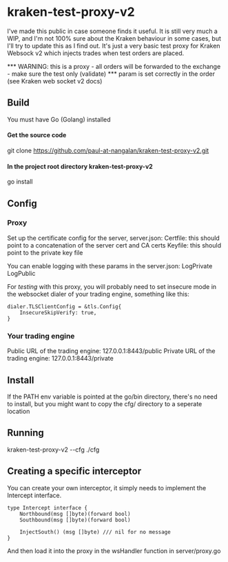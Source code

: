 # kraken-test-proxy-v2
I've made this public in case someone finds it useful. It is still very much a WIP, and I'm not 100% sure about the Kraken behaviour in some cases,
but I'll try to update this as I find out.
It's just a very basic test proxy for Kraken Websock v2 which injects trades when test orders are placed.

*** WARNING: this is a proxy - all orders will be forwarded to the exchange - make sure the test only (validate)
***   param is set correctly in the order (see Kraken web socket v2 docs)

## Build

You must have Go (Golang) installed

#### Get the source code
git clone https://github.com/paul-at-nangalan/kraken-test-proxy-v2.git

#### In the project root directory kraken-test-proxy-v2
go install

## Config
### Proxy
Set up the certificate config for the server, server.json:
Certfile: this should point to a concatenation of the server cert and CA certs
Keyfile: this should point to the private key file

You can enable logging with these params in the server.json:
LogPrivate
LogPublic

For _testing_ with this proxy, you will probably need to set insecure mode in the websocket dialer of your trading engine, something like this:
```
dialer.TLSClientConfig = &tls.Config{
    InsecureSkipVerify: true,
}
```

### Your trading engine
Public URL of the trading engine: 127.0.0.1:8443/public
Private URL of the trading engine: 127.0.0.1:8443/private

## Install
If the PATH env variable is pointed at the go/bin directory, there's no need to install, but you might want to
copy the cfg/ directory to a seperate location

## Running
kraken-test-proxy-v2 --cfg ./cfg

## Creating a specific interceptor

You can create your own interceptor, it simply needs to implement the Intercept interface.
```
type Intercept interface {
    Northbound(msg []byte)(forward bool)
    Southbound(msg []byte)(forward bool)

    InjectSouth() (msg []byte) /// nil for no message
}
```
And then load it into the proxy in the wsHandler function in server/proxy.go